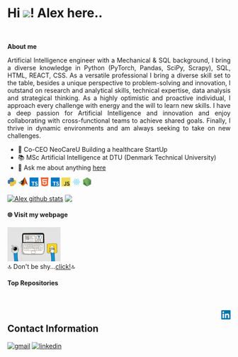 # Hi <img src="https://media.giphy.com/media/hvRJCLFzcasrR4ia7z/giphy.gif" width="30px">! Alex here..
<br />


**About me**

<p align="justify">Artificial Intelligence engineer with a Mechanical & SQL background, I bring a diverse knowledge in Python (PyTorch, Pandas, SciPy, Scrapy), SQL, HTML, REACT, CSS. As a versatile professional I bring a diverse skill set to the table, besides a unique perspective to problem-solving and innovation, I outstand on research and analytical skills, technical expertise, data analysis and strategical thinking. 
As a highly optimistic and proactive individual, I approach every challenge with energy and the will to learn new skills. I have a deep passion for Artificial Intelligence and innovation and enjoy collaborating with cross-functional teams to achieve shared goals. Finally, I thrive in dynamic environments and am always seeking to take on new challenges.</p>

- 💼 Co-CEO NeoCareU Building a healthcare StartUp
- 📚 MSc Artificial Intelligence at DTU (Denmark Technical University)
- 💬 Ask me about anything [here](https://github.com/AlexAbades/alexabades/issues)


<code><img height="20" alt="javascript" src="./assets/python.png"></code>
<code><img height="20" alt="javascript" src="./assets/matlab.png"></code>
<code><img height="20" alt="typescript" src="https://raw.githubusercontent.com/github/explore/80688e429a7d4ef2fca1e82350fe8e3517d3494d/topics/typescript/typescript.png"></code>
<code><img height="20" alt="javascript" src="./assets/html.png"></code>
<code><img height="20" alt="typescript" src="https://raw.githubusercontent.com/github/explore/80688e429a7d4ef2fca1e82350fe8e3517d3494d/topics/typescript/typescript.png"></code>
<code><img height="20" alt="javascript" src="https://raw.githubusercontent.com/github/explore/80688e429a7d4ef2fca1e82350fe8e3517d3494d/topics/javascript/javascript.png"></code>
<code><img height="20" alt="react" src="https://raw.githubusercontent.com/github/explore/80688e429a7d4ef2fca1e82350fe8e3517d3494d/topics/react/react.png"></code>
<code><img height="20" alt="nodejs" src="https://raw.githubusercontent.com/github/explore/80688e429a7d4ef2fca1e82350fe8e3517d3494d/topics/nodejs/nodejs.png"></code>    

<a href="https://github.com/anuraghazra/github-readme-stats"><img align="center" src="https://github-readme-stats.vercel.app/api?username=alexabades&title_color=2f80ed&show_icons=true&icon_color=4c71f2&include_all_commits=true&theme=buefy&hide_border=true" alt="Alex github stats" /></a> <a href="https://github.com/anuraghazra/github-readme-stats"><img align="center" src="https://github-readme-stats.vercel.app/api/top-langs/?username=alexabades&theme=buefy&hide_border=true&title_color=2f80ed" /></a> 

#### 🌐 Visit my webpage 
<a href="https://alexabades.github.io/">
<img src="./assets/webgif.gif" width="120px"> 
<br />
</a> 
🔝 Don't be shy...<a href="https://alexabades.github.io/">click!</a>🔝


#### Top Repositories

<!-- Extra repositories names -->
<!-- <a href="https://github.com/AlexAbades/alexabades.github.io">
  <img align="center" src="https://github-readme-stats.vercel.app/api/pin/?username=anuraghazra&repo=github-readme-stats&theme=default_repocard" />
</a>
<a href="https://github.com/AlexAbades/Nerve_segmentation">
  <img align="center" src="https://github-readme-stats.vercel.app/api/pin/?username=anuraghazra&repo=anuraghazra.github.io&theme=default_repocard" />
</a> -->

<br />
<br />
<!-- Icons -->
<a href="https://www.linkedin.com/in/alexabades/">
  <img align="right" alt="Alex Abades | LinkedIn" width="21px" src="./assets/linkedin_log.webp" />
</a>



## Contact Information 
<!-- Contact Information -->
[![gmail](https://img.shields.io/badge/Gmail-D14836?style=for-the-badge&logo=gmail&logoColor=white)](mailto:abadesalex31@gmail.com) 
[![linkedin](https://img.shields.io/badge/LinkedIn-0077B5?style=for-the-badge&logo=linkedin&logoColor=white)](https://www.linkedin.com/in/alexabades/)